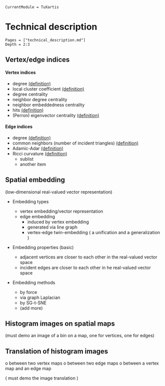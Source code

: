 ```@meta
CurrentModule = TuXartis
```

# Technical description

```@contents
Pages = ["technical_description.md"]
Depth = 2:3
```

## Vertex/edge indices

#### Vertex indices  

 * degree [(definition)](@ref "Vertex degree")
 * local cluster coefficient [(definition)](@ref "Local cluster coefficient")
 * degree centrality
 * neighbor degree centrality
 * neighbor embeddedness centrality 
 * hits [(definition)](@ref "hits")
 * (Perron) eigenvector centrality [(definition)](@ref "(Perron) eigenvector centrality")

#### Edge indices  

 * degree [(definition)](@ref "Edge degree")
 * common neighbors (number of incident triangles) [(definition)](@ref "Common neighbors")
 * Adamic-Adar [(definition)](@ref "Adamic-Adar index")
 * Ricci curvature  [(definition)](@ref "Ricci curvature")
   - sublist
   - another item


## Spatial embedding

(low-dimensional real-valued vector representation) 

  * Embedding types
    + vertex embedding/vector representation
    + edge embedding
       - induced by vertex embedding
       - generated via line graph
       - vertex-edge twin-embedding
         ( a unification and a generalization ) 

  * Embedding properties (basic) 
    + adjacent vertices are closer to each other in the real-valued vector space
    + incident edges are closer to each other in he real-valued vector space 
      
  * Embedding methods
     + by force
     + via graph Laplacian
     + by SG-t-SNE
     + (add more)


## Histogram images on spatial maps
 
 (must demo an image of a bin on a map, one for vertices, one for edges) 
 
## Translation of histogram images


 o between two vertex maps 
 o between two edge maps 
 o between a vertex map and an edge map 

( must demo the image translation  ) 
